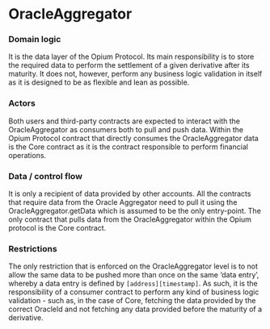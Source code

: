 # OracleAggregator

### Domain logic

It is the data layer of the Opium Protocol. Its main responsibility is to store the required data to perform the settlement of a given derivative after its maturity. It does not, however, perform any business logic validation in itself as it is designed to be as flexible and lean as possible.

### Actors

Both users and third-party contracts are expected to interact with the OracleAggregator as consumers both to pull and push data. Within the Opium Protocol contract that directly consumes the OracleAggregator data is the Core contract as it is the contract responsible to perform financial operations.

### Data / control flow

It is only a recipient of data provided by other accounts. All the contracts that require data from the Oracle Aggregator need to pull it using the OracleAggregator.getData which is assumed to be the only entry-point. The only contract that pulls data from the OracleAggregator within the Opium protocol is the Core contract.

### Restrictions

The only restriction that is enforced on the OracleAggregator level is to not allow the same data to be pushed more than once on the same ‘data entry’, whereby a data entry is defined by `[address][timestamp]`. As such, it is the responsibility of a consumer contract to perform any kind of business logic validation - such as, in the case of Core, fetching the data provided by the correct OracleId and not fetching any data provided before the maturity of a derivative.
